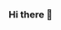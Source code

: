 ### Hi there 👋

<!--
**ananthu-asokkumar/ananthu-asokkumar** is a ✨ _special_ ✨ repository because its `README.md` (this file) appears on your GitHub profile.

Here are some ideas to get you started:


- 
-->
